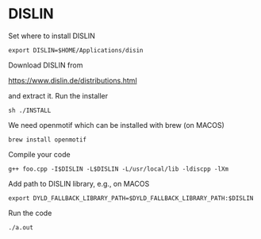 # DISLIN

Set where to install DISLIN

```shell
export DISLIN=$HOME/Applications/disin
```

Download DISLIN from 

https://www.dislin.de/distributions.html

and extract it. Run the installer

```shell
sh ./INSTALL
```

We need openmotif which can be installed with brew (on MACOS)

```shell
brew install openmotif
```

Compile your code

```shell
g++ foo.cpp -I$DISLIN -L$DISLIN -L/usr/local/lib -ldiscpp -lXm
```

Add path to DISLIN library, e.g., on MACOS

```shell
export DYLD_FALLBACK_LIBRARY_PATH=$DYLD_FALLBACK_LIBRARY_PATH:$DISLIN
```

Run the code

```shell
./a.out
```
